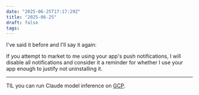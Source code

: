 ```yaml
---
date: "2025-06-25T17:17:29Z"
title: "2025-06-25"
draft: false
tags:
---
```


I've said it before and I'll say it again:

If you attempt to market to me using your app's push notifications, I will disable all notifications and consider it a reminder for whether I use your app enough to justify not uninstalling it.

---

TIL you can run Claude model inference on [GCP](https://cloud.google.com/vertex-ai/generative-ai/docs/partner-models/claude ).

